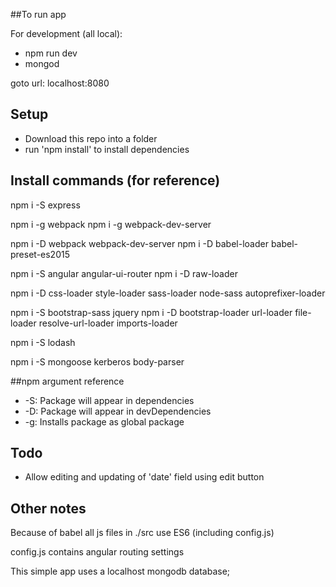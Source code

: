 ##To run app

For development (all local):<br/>
- npm run dev
- mongod

goto url: localhost:8080

## Setup

- Download this repo into a folder
- run 'npm install' to install dependencies

## Install commands (for reference)

npm i -S express

npm i -g webpack
npm i -g webpack-dev-server

npm i -D webpack webpack-dev-server
npm i -D babel-loader babel-preset-es2015

npm i -S angular angular-ui-router
npm i -D raw-loader

npm i -D css-loader style-loader sass-loader node-sass autoprefixer-loader

npm i -S bootstrap-sass jquery
npm i -D bootstrap-loader url-loader file-loader resolve-url-loader imports-loader

npm i -S lodash

npm i -S mongoose kerberos body-parser

##npm argument reference

- -S: Package will appear in  dependencies<br/>
- -D: Package will appear in devDependencies<br/>
- -g: Installs package as global package

## Todo

 - Allow editing and updating of 'date' field using edit button

## Other notes

Because of babel all js files in ./src use ES6
  (including config.js)

config.js contains angular routing settings

This simple app uses a localhost mongodb database;
